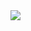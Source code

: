 <img src="https://upload.wikimedia.org/wikipedia/commons/thumb/4/4f/SVG_Logo.svg/1920px-SVG_Logo.svg.png">

